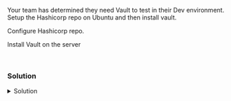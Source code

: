 Your team has determined they need Vault to test in their Dev environment. Setup the Hashicorp repo on Ubuntu and then install vault.

Configure Hashicorp repo.

Install Vault on the server

<br>

### Solution
<details>
<summary>Solution</summary>

Add PGP for the package signing key

```plain
sudo apt update && sudo apt install gpg
```{{exec}}

Add the HashiCorp GPG key

```plain
wget -O- https://apt.releases.hashicorp.com/gpg | gpg --dearmor | sudo tee /usr/share/keyrings/hashicorp-archive-keyring.gpg >/dev/null
```{{exec}}

Verify the key fingerprint

```plain
gpg --no-default-keyring --keyring /usr/share/keyrings/hashicorp-archive-keyring.gpg --fingerprint
```{{exec}}

Add the repository for HashiCorp 

```plain
echo "deb [signed-by=/usr/share/keyrings/hashicorp-archive-keyring.gpg] https://apt.releases.hashicorp.com $(lsb_release -cs) main" | sudo tee /etc/apt/sources.list.d/hashicorp.list
```{{exec}}

Update and install vault

```plain
sudo apt update && sudo apt install vault
```{{exec}}


</details>